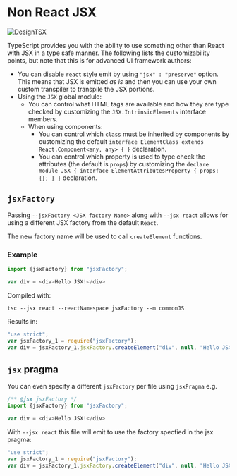 # Non React JSX

[![DesignTSX](https://raw.githubusercontent.com/basarat/typescript-book/master/images/designtsx-banner.png)](https://designtsx.com)

TypeScript provides you with the ability to use something other than React with JSX in a type safe manner. The following lists the customizability points, but note that this is for advanced UI framework authors:

* You can disable `react` style emit by using `"jsx" : "preserve"` option. This means that JSX is emitted _as is_ and then you can use your own custom transpiler to transpile the JSX portions.
* Using the `JSX` global module:
  * You can control what HTML tags are available and how they are type checked by customizing the `JSX.IntrinsicElements` interface members.
  * When using components:
    * You can control which `class` must be inherited by components by customizing the default `interface ElementClass extends React.Component<any, any> { }` declaration.
    * You can control which property is used to type check the attributes \(the default is `props`\) by customizing the `declare module JSX { interface ElementAttributesProperty { props: {}; } }` declaration.

## `jsxFactory`

Passing `--jsxFactory <JSX factory Name>` along with `--jsx react` allows for using a different JSX factory from the default `React`.

The new factory name will be used to call `createElement` functions.

### Example

```typescript
import {jsxFactory} from "jsxFactory";

var div = <div>Hello JSX!</div>
```

Compiled with:

```text
tsc --jsx react --reactNamespace jsxFactory --m commonJS
```

Results in:

```javascript
"use strict";
var jsxFactory_1 = require("jsxFactory");
var div = jsxFactory_1.jsxFactory.createElement("div", null, "Hello JSX!");
```

## `jsx` pragma

You can even specify a different `jsxFactory` per file using `jsxPragma` e.g.

```javascript
/** @jsx jsxFactory */
import {jsxFactory} from "jsxFactory";

var div = <div>Hello JSX!</div>
```

With `--jsx react` this file will emit to use the factory specfied in the jsx pragma:

```javascript
"use strict";
var jsxFactory_1 = require("jsxFactory");
var div = jsxFactory_1.jsxFactory.createElement("div", null, "Hello JSX!");
```

